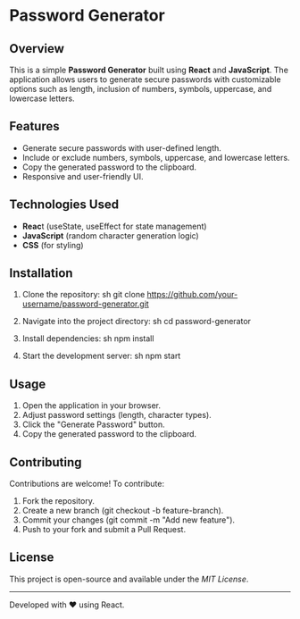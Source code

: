 # Password Generator

## Overview
This is a simple **Password Generator** built using **React** and **JavaScript**. The application allows users to generate secure passwords with customizable options such as length, inclusion of numbers, symbols, uppercase, and lowercase letters.

## Features
- Generate secure passwords with user-defined length.
- Include or exclude numbers, symbols, uppercase, and lowercase letters.
- Copy the generated password to the clipboard.
- Responsive and user-friendly UI.

## Technologies Used
- **Reac**t (useState, useEffect for state management)
- **JavaScript** (random character generation logic)
- **CSS** (for styling)

## Installation
1. Clone the repository:
   sh
   git clone https://github.com/your-username/password-generator.git
   
2. Navigate into the project directory:
   sh
   cd password-generator
   
3. Install dependencies:
   sh
   npm install
   
4. Start the development server:
   sh
   npm start
   

## Usage
1. Open the application in your browser.
2. Adjust password settings (length, character types).
3. Click the "Generate Password" button.
4. Copy the generated password to the clipboard.

## Contributing
Contributions are welcome! To contribute:
1. Fork the repository.
2. Create a new branch (git checkout -b feature-branch).
3. Commit your changes (git commit -m "Add new feature").
4. Push to your fork and submit a Pull Request.

## License
This project is open-source and available under the *MIT License*.

---
Developed with ❤ using React.
